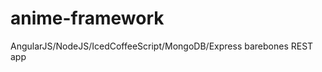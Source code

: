 anime-framework
===============

AngularJS/NodeJS/IcedCoffeeScript/MongoDB/Express barebones REST app

